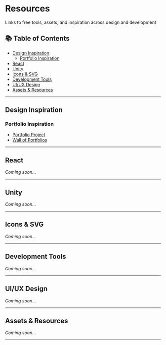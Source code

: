 # Resources

Links to free tools, assets, and inspiration across design and development

## 📚 Table of Contents

- [Design Inspiration](#-design-inspiration)
  - [Portfolio Inspiration](#portfolio-inspiration)
- [React](#️-react)
- [Unity](#-unity)
- [Icons & SVG](#-icons--svg)
- [Development Tools](#️-development-tools)
- [UI/UX Design](#-uiux-design)
- [Assets & Resources](#-assets--resources)

---

## Design Inspiration

### Portfolio Inspiration

- [Portfolio Project](https://portfolioproject.io)
- [Wall of Portfolios](https://www.wallofportfolios.in)

---

## React

_Coming soon..._

---

## Unity

_Coming soon..._

---

## Icons & SVG

_Coming soon..._

---

## Development Tools

_Coming soon..._

---

## UI/UX Design

_Coming soon..._

---

## Assets & Resources

_Coming soon..._

---
